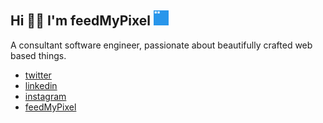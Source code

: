 ## Hi 👋🏻 I'm feedMyPixel <img src="./assets/images/feedMyPixelLtd.svg" alt="feedMyPixel logo" width="24px" height="24px">

A consultant software engineer, passionate about beautifully crafted web based things.

* [twitter](https://twitter.com/feedmypixel)
* [linkedin](https://www.linkedin.com/in/benchidgey)
* [instagram](https://instagram.com/feedmypixel)
* [feedMyPixel](https://feedmypixel.com)
